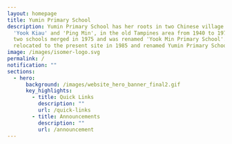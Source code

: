```yaml
---
layout: homepage
title: Yumin Primary School
description: Yumin Primary School has her roots in two Chinese village schools,
  'Yook Kiau' and 'Ping Min', in the old Tampines area from 1940 to 1974. The
  two schools merged in 1975 and was renamed 'Yook Min Primary School'. It was
  relocated to the present site in 1985 and renamed Yumin Primary School'.
image: /images/isomer-logo.svg
permalink: /
notification: ""
sections:
  - hero:
      background: /images/website_hero_banner_final2.gif
      key_highlights:
        - title: Quick Links
          description: ""
          url: /quick-links
        - title: Announcements
          description: ""
          url: /announcement
---
```

